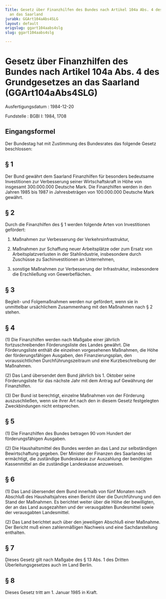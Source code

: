 ```yaml
---
Title: Gesetz über Finanzhilfen des Bundes nach Artikel 104a Abs. 4 des Grundgesetzes
  an das Saarland
jurabk: GGArt104aAbs4SLG
layout: default
origslug: ggart104aabs4slg
slug: ggart104aabs4slg

---
```


# Gesetz über Finanzhilfen des Bundes nach Artikel 104a Abs. 4 des Grundgesetzes an das Saarland (GGArt104aAbs4SLG)

Ausfertigungsdatum
:   1984-12-20

Fundstelle
:   BGBl I: 1984, 1708

## Eingangsformel

Der Bundestag hat mit Zustimmung des Bundesrates das folgende Gesetz
beschlossen:

## § 1

Der Bund gewährt dem Saarland Finanzhilfen für besonders bedeutsame
Investitionen zur Verbesserung seiner Wirtschaftskraft in Höhe von
insgesamt 300.000.000 Deutsche Mark. Die Finanzhilfen werden in den
Jahren 1985 bis 1987 in Jahresbeträgen von 100.000.000 Deutsche Mark
gewährt.

## § 2

Durch die Finanzhilfen des § 1 werden folgende Arten von Investitionen
gefördert:

1.  Maßnahmen zur Verbesserung der Verkehrsinfrastruktur,


2.  Maßnahmen zur Schaffung neuer Arbeitsplätze oder zum Ersatz von
    Arbeitsplatzverlusten in der Stahlindustrie, insbesondere durch
    Zuschüsse zu Sachinvestitionen an Unternehmen,


3.  sonstige Maßnahmen zur Verbesserung der Infrastruktur, insbesondere
    die Erschließung von Gewerbeflächen.

## § 3

Begleit- und Folgemaßnahmen werden nur gefördert, wenn sie in
unmittelbar ursächlichem Zusammenhang mit den Maßnahmen nach § 2
stehen.

## § 4

(1) Die Finanzhilfen werden nach Maßgabe einer jährlich
fortzuschreibenden Förderungsliste des Landes gewährt. Die
Förderungsliste enthält die einzelnen vorgesehenen Maßnahmen, die Höhe
der förderungsfähigen Ausgaben, den Finanzierungsplan, den
voraussichtlichen Durchführungszeitraum und eine Kurzbeschreibung der
Maßnahmen.

(2) Das Land übersendet dem Bund jährlich bis 1. Oktober seine
Förderungsliste für das nächste Jahr mit dem Antrag auf Gewährung der
Finanzhilfen.

(3) Der Bund ist berechtigt, einzelne Maßnahmen von der Förderung
auszuschließen, wenn sie ihrer Art nach den in diesem Gesetz
festgelegten Zweckbindungen nicht entsprechen.

## § 5

(1) Die Finanzhilfen des Bundes betragen 90 vom Hundert der
förderungsfähigen Ausgaben.

(2) Die Haushaltsmittel des Bundes werden an das Land zur
selbständigen Bewirtschaftung gegeben. Der Minister der Finanzen des
Saarlandes ist ermächtigt, die zuständige Bundeskasse zur Auszahlung
der benötigten Kassenmittel an die zuständige Landeskasse anzuweisen.

## § 6

(1) Das Land übersendet dem Bund innerhalb von fünf Monaten nach
Abschluß des Haushaltsjahres einen Bericht über die Durchführung und
den Stand der Maßnahmen. Es berichtet weiter über die Höhe der
bewilligten, der an das Land ausgezahlten und der verausgabten
Bundesmittel sowie der verausgabten Landesmittel.

(2) Das Land berichtet auch über den jeweiligen Abschluß einer
Maßnahme. Der Bericht muß einen zahlenmäßigen Nachweis und eine
Sachdarstellung enthalten.

## § 7

Dieses Gesetz gilt nach Maßgabe des § 13 Abs. 1 des Dritten
Überleitungsgesetzes auch im Land Berlin.

## § 8

Dieses Gesetz tritt am 1. Januar 1985 in Kraft.


